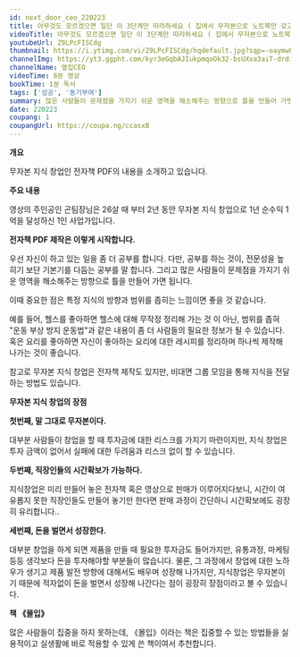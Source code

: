 ```yaml
---
id: next_door_ceo_220223
title: 아무것도 모르겠으면 일단 이 3단계만 따라하세요 ( 집에서 무자본으로 노트북만 갖고 시작. 가장 현실적인 직장인 부업 )
videoTitle: 아무것도 모르겠으면 일단 이 3단계만 따라하세요 ( 집에서 무자본으로 노트북만 갖고 시작. 가장 현실적인 직장인 부업 )
youtubeUrl: Z9LPcFISCdg
thumbnail: https://i.ytimg.com/vi/Z9LPcFISCdg/hqdefault.jpg?sqp=-oaymwEcCPYBEIoBSFXyq4qpAw4IARUAAIhCGAFwAcABBg==&rs=AOn4CLDyBbYQAGu495JF82xEtVU3SxrTrg
channelImg: https://yt3.ggpht.com/kyr3eGqbAJIukpmqoOk32-bsUXva3aiT-drditqCfKWs16IMcKzAHq6RrzmZaniFsRKfzmkifw=s88-c-k-c0x00ffffff-no-rj
channelName: 옆집CEO
videoTime: 8분 영상
bookTime: 1분 독서
tags: ['성공', '동기부여']
summary: 많은 사람들이 문제점을 가지기 쉬운 영역을 해소해주는 방향으로 틀을 만들어 가면 됩니다.
date: 220223
coupang: 1
coupangUrl: https://coupa.ng/ccasxB
---
```


**개요**

무자본 지식 창업인 전자책 PDF의 내용을 소개하고 있습니다.

**주요 내용**

영상의 주인공인 곤팀장님은 26살 때 부터 2년 동안 무자본 지식 창업으로 1년 순수익 1억을 달성하신 1인 사업가입니다.

**전자책 PDF 제작은 이렇게 시작합니다.**

우선 자신이 하고 있는 일을 좀 더 공부를 합니다. 다만, 공부를 하는 것이, 전문성을 높히기 보단 기본기를 다듬는 공부를 말 합니다. 그리고 많은 사람들이 문제점을 가지기 쉬운 영역을 해소해주는 방향으로 틀을 만들어 가면 됩니다. 

이때 중요한 점은 특정 지식의 방향과 범위를 좁히는 느낌이면 좋을 것 같습니다.

예를 들어, 헬스를 좋아하면 헬스에 대해 무작정 정리해 가는 것 이 아닌, 범위를 좁혀 "운동 부상 방지 운동법"과 같은 내용이 좀 더 사람들의 필요한 정보가 될 수 있습니다. 혹은 요리를 좋아하면 자신이 좋아하는 요리에 대한 레시피를 정리하며 하나씩 제작해 나가는 것이 좋습니다.

참고로 무자본 지식 창업은 전자책 제작도 있지만, 비대면 그룹 모임을 통해 지식을 전달하는 방법도 있습니다.

**무자본 지식 창업의 장점**

**첫번째, 말 그대로 무자본이다.**

대부분 사람들이 창업을 할 때 투자금에 대한 리스크를 가지기 마련이지만, 지식 창업은 투자 금액이 없어서 실패에 대한 두려움과 리스크 없이 할 수 있습니다.

**두번째, 직장인들의 시간확보가 가능하다.**

지식창업은 미리 만들어 놓은 전자책 혹은 영상으로 판매가 이루어지다보니, 시간이 여유롭지 못한 직장인들도 만들어 놓기만 한다면 판매 과정이 간단하니 시간확보에도 굉장히 유리합니다..

**세번째, 돈을 벌면서 성장한다.**

대부분 창업을 하게 되면 제품을 만들 때 필요한 투자금도 들어가지만, 유통과정, 마케팅 등등 생각보다 돈을 투자해야할 부분들이 많습니다. 물론, 그 과정에서 창업에 대한 노하우가 생기고 제품 발전 방향에 대해서도 배우며 성장해 나가지만, 지식창업은 무자본이기 때문에 적자없이 돈을 벌면서 성장해 나간다는 점이 굉장히 장점이라고 볼 수 있습니다.

**책 《몰입》**

많은 사람들이 집중을 하지 못하는데, 《몰입》이라는 책은 집중할 수 있는 방법들을 실용적이고 실생활에 바로 적용할 수 있게 쓴 책이여서 추천합니다.
